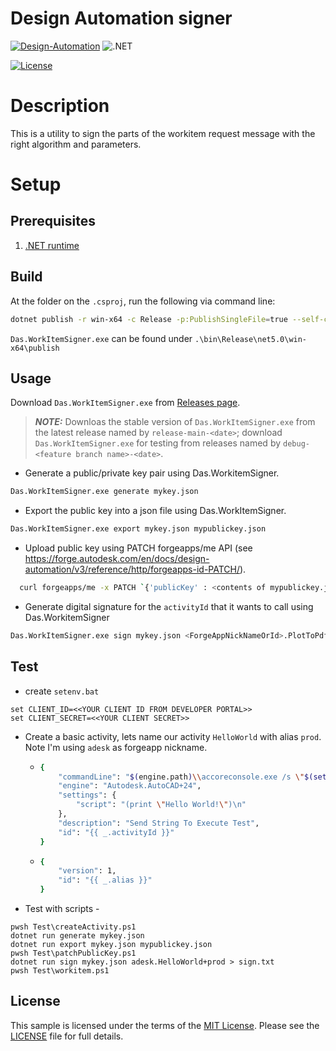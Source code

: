 # Design Automation signer

[![Design-Automation](https://img.shields.io/badge/Design%20Automation-v3-green.svg)](http://developer.autodesk.com/)
![.NET](https://img.shields.io/badge/.NET6.0-blue.svg)

[![License](http://img.shields.io/:license-MIT-blue.svg)](http://opensource.org/licenses/MIT)

# Description

This is a utility to sign the parts of the workitem request message with the right algorithm and parameters.

# Setup

## Prerequisites

1. [.NET runtime](https://dotnet.microsoft.com/download/dotnet)

## Build

At the folder on the `.csproj`, run the following via command line:

```bash
dotnet publish -r win-x64 -c Release -p:PublishSingleFile=true --self-contained true
```

`Das.WorkItemSigner.exe` can be found under `.\bin\Release\net5.0\win-x64\publish`

## Usage

Download `Das.WorkItemSigner.exe` from [Releases page](https://github.com/Autodesk-Forge/forge-designautomation-signer/releases). 

> **_NOTE:_**  Downloas the stable version of `Das.WorkItemSigner.exe` from the latest release named by `release-main-<date>`; download `Das.WorkItemSigner.exe` for testing from releases named by `debug-<feature branch name>-<date>`.

- Generate a public/private key pair using Das.WorkitemSigner.

```bash
Das.WorkItemSigner.exe generate mykey.json
```

- Export the public key into a json file using Das.WorkItemSigner.

```bash
Das.WorkItemSigner.exe export mykey.json mypublickey.json
```

- Upload public key using PATCH forgeapps/me API (see https://forge.autodesk.com/en/docs/design-automation/v3/reference/http/forgeapps-id-PATCH/). 

```bash
  curl forgeapps/me -x PATCH `{'publicKey' : <contents of mypublickey.json>}`
```

- Generate digital signature for the `activityId` that it wants to call using Das.WorkitemSigner

```bash
Das.WorkItemSigner.exe sign mykey.json <ForgeAppNickNameOrId>.PlotToPdf+<Alias>
```

## Test

- create `setenv.bat`

```
set CLIENT_ID=<<YOUR CLIENT ID FROM DEVELOPER PORTAL>>
set CLIENT_SECRET=<<YOUR CLIENT SECRET>>
```

- Create a basic activity, lets name our activity `HelloWorld` with alias `prod`.  Note I'm using `adesk` as forgeapp nickname.
  
  - ```bash
    {
        "commandLine": "$(engine.path)\\accoreconsole.exe /s \"$(settings[script].path)\"",
        "engine": "Autodesk.AutoCAD+24",
        "settings": {
            "script": "(print \"Hello World!\")\n"
        },
        "description": "Send String To Execute Test",
        "id": "{{ _.activityId }}"
    }
    ```
  
  - ```bash
    {
        "version": 1,
        "id": "{{ _.alias }}"
    }
    ```

- Test with scripts -

```batch
pwsh Test\createActivity.ps1
dotnet run generate mykey.json
dotnet run export mykey.json mypublickey.json
pwsh Test\patchPublicKey.ps1
dotnet run sign mykey.json adesk.HelloWorld+prod > sign.txt
pwsh Test\workitem.ps1
```

## License

This sample is licensed under the terms of the [MIT License](http://opensource.org/licenses/MIT). Please see the [LICENSE](LICENSE) file for full details.
